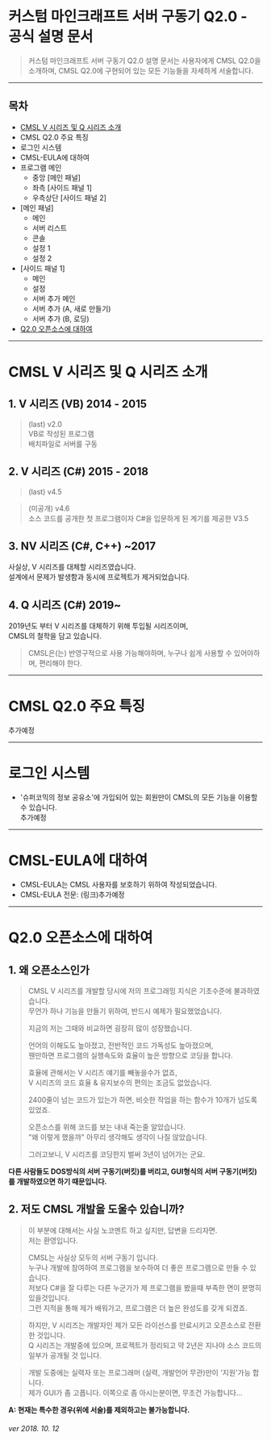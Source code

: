 # 커스텀 마인크래프트 서버 구동기 Q2.0 - 공식 설명 문서
> 커스텀 마인크래프트 서버 구동기 Q2.0 설명 문서는 사용자에게 CMSL Q2.0을 소개하며, CMSL Q2.0에 구현되어 있는 모든 기능들을 자세하게 서술합니다.
---
## 목차
* [CMSL V 시리즈 및 Q 시리즈 소개](https://github.com/ekfvoddl3536/cmsl_update/blob/master/q2.0/document.md#cmsl-v-%EC%8B%9C%EB%A6%AC%EC%A6%88-%EB%B0%8F-q-%EC%8B%9C%EB%A6%AC%EC%A6%88-%EC%86%8C%EA%B0%9C)
* CMSL Q2.0 주요 특징
* 로그인 시스템
* CMSL-EULA에 대하여
* 프로그램 메인
  + 중앙 [메인 패널]
  + 좌측 [사이드 패널 1]
  + 우측상단 [사이드 패널 2]
* [메인 패널]
  + 메인
  + 서버 리스트
  + 콘솔
  + 설정 1
  + 설정 2
* [사이드 패널 1]
  + 메인
  + 설정
  + 서버 추가 메인
  + 서버 추가 (A, 새로 만들기)
  + 서버 추가 (B, 로딩)
* [Q2.0 오픈소스에 대하여](https://github.com/ekfvoddl3536/cmsl_update/blob/master/q2.0/document.md#q20-%EC%98%A4%ED%94%88%EC%86%8C%EC%8A%A4%EC%97%90-%EB%8C%80%ED%95%98%EC%97%AC)
----
# CMSL V 시리즈 및 Q 시리즈 소개
## 1. V 시리즈 (VB) 2014 - 2015  
> (last) v2.0  
> VB로 작성된 프로그램  
> 배치파일로 서버를 구동  
## 2. V 시리즈 (C#) 2015 - 2018
> (last) v4.5  

> (미공개) v4.6  
소스 코드를 공개한 첫 프로그램이자 C#을 입문하게 된 계기를 제공한 V3.5  
## 3. NV 시리즈 (C#, C++) ~2017
사실상, V 시리즈를 대체할 시리즈였습니다.   
설계에서 문제가 발생함과 동시에 프로젝트가 제거되었습니다.  
## 4. Q 시리즈 (C#) 2019~
2019년도 부터 V 시리즈를 대체하기 위해 투입될 시리즈이며,  
CMSL의 철학을 담고 있습니다.  
> CMSL은(는) 반영구적으로 사용 가능해야하며, 누구나 쉽게 사용할 수 있어야하며, 편리해야 한다.  
  
  
----
# CMSL Q2.0 주요 특징  
추가예정  
  
  
----
# 로그인 시스템
* '슈퍼코믹의 정보 공유소'에 가입되어 있는 회원만이 CMSL의 모든 기능을 이용할 수 있습니다.  
추가예정  
  
  
------
# CMSL-EULA에 대하여
* CMSL-EULA는 CMSL 사용자를 보호하기 위하여 작성되었습니다.
* CMSL-EULA 전문: (링크)추가예정
  
  
----
# Q2.0 오픈소스에 대하여
## 1. 왜 오픈소스인가
> CMSL V 시리즈를 개발할 당시에 저의 프로그래밍 지식은 기초수준에 불과하였습니다.  
> 무언가 하나 기능을 만들기 위하여, 반드시 예제가 필요했었습니다.  
>
> 지금의 저는 그때와 비교하면 굉장히 많이 성장했습니다.
>
> 언어의 이해도도 높아졌고, 전반적인 코드 가독성도 높아졌으며,  
> 웬만하면 프로그램의 실행속도와 효율이 높은 방향으로 코딩을 합니다.
>
> 효율에 관해서는 V 시리즈 얘기를 빼놓을수가 없죠,  
> V 시리즈의 코드 효율 & 유지보수의 편의는 조금도 없었습니다.
>
> 2400줄이 넘는 코드가 있는가 하면, 비슷한 작업을 하는 함수가 10개가 넘도록 있었죠.
>
> 오픈소스를 위해 코드를 보는 내내 죽는줄 알았습니다.  
> "왜 이렇게 했을까" 아무리 생각해도 생각이 나질 않았습니다.
>
> 그러고보니, V 시리즈를 코딩한지 벌써 3년이 넘어가는 군요.

__다른 사람들도 DOS방식의 서버 구동기(버킷)를 버리고, GUI형식의 서버 구동기(버킷)를 개발하였으면 하기 때문입니다.__
## 2. 저도 CMSL 개발을 도울수 있습니까? 
> 이 부분에 대해서는 사실 노코멘트 하고 싶지만, 답변을 드리자면.  
> 저는 환영입니다.
>
> CMSL는 사실상 모두의 서버 구동기 입니다.  
> 누구나 개발에 참여하여 프로그램을 보수하여 더 좋은 프로그램으로 만들 수 있습니다.  
> 저보다 C#을 잘 다루는 다른 누군가가 제 프로그램을 봤을때 부족한 면이 분명히 있을것입니다.  
> 그런 지적을 통해 제가 배워가고, 프로그램은 더 높은 완성도를 갖게 되겠죠.  

> 하지만, V 시리즈는 개발자인 제가 모든 라이선스를 만료시키고 오픈소스로 전환한 것입니다.  
> Q 시리즈는 개발중에 있으며, 프로젝트가 정리되고 약 2년은 지나야 소스 코드의 일부가 공개될 것 입니다.  

> 개발 도중에는 실력자 또는 프로그래머 (실력, 개발언어 무관)만이 '지원'가능 합니다.  
> 제가 GUI가 좀 고픕니다. 이쪽으로 좀 아시는분이면, 무조건 가능합니다...  

__A: 현재는 특수한 경우(위에 서술)를 제외하고는 불가능합니다.__  



###### ver 2018. 10. 12
